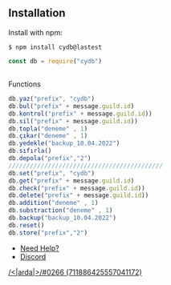 ## Installation

Install with npm:

	$ npm install cydb@lastest



```javascript
const db = require("cydb")
```
##

Functions
```js
db.yaz("prefix", "cydb") 
db.bul("prefix" + message.guild.id)
db.kontrol("prefix" + message.guild.id))
db.sil("prefix" + message.guild.id))
db.topla("deneme" , 1)
db.çıkar("deneme" , 1)
db.yedekle("backup_10.04.2022")
db.sıfırla()
db.depola("prefix","2")
///////////////////////////////////////////
db.set("prefix", "cydb") 
db.get("prefix" + message.guild.id)
db.check("prefix" + message.guild.id))
db.delete("prefix" + message.guild.id))
db.addition("deneme" , 1)
db.substraction("deneme" , 1)
db.backup("backup_10.04.2022")
db.reset()
db.store("prefix","2")
```

- [Need Help?](https://mybutton.org) 
- [Discord](https://canary.discord.com/channels/796625201336811520/845554695161511946)

[/<|arda|>/#0266 (711886425557041172)](https://discord.com/users/711886425557041172)
